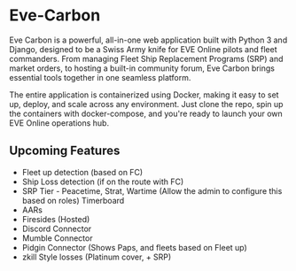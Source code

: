 # Eve-Carbon


Eve Carbon is a powerful, all-in-one web application built with Python 3 and Django, designed to be a Swiss Army knife for EVE Online pilots and fleet commanders. From managing Fleet Ship Replacement Programs (SRP) and market orders, to hosting a built-in community forum, Eve Carbon brings essential tools together in one seamless platform.

The entire application is containerized using Docker, making it easy to set up, deploy, and scale across any environment. Just clone the repo, spin up the containers with docker-compose, and you're ready to launch your own EVE Online operations hub.

## Upcoming Features

- Fleet up detection (based on FC)
- Ship Loss detection (if on the route with FC)
- SRP Tier - Peacetime, Strat, Wartime (Allow the admin to configure this based on roles)
Timerboard
- AARs 
- Firesides (Hosted)
- Discord Connector
- Mumble Connector
- Pidgin Connector (Shows Paps, and fleets based on Fleet up)
- zkill Style losses (Platinum cover, + SRP)
